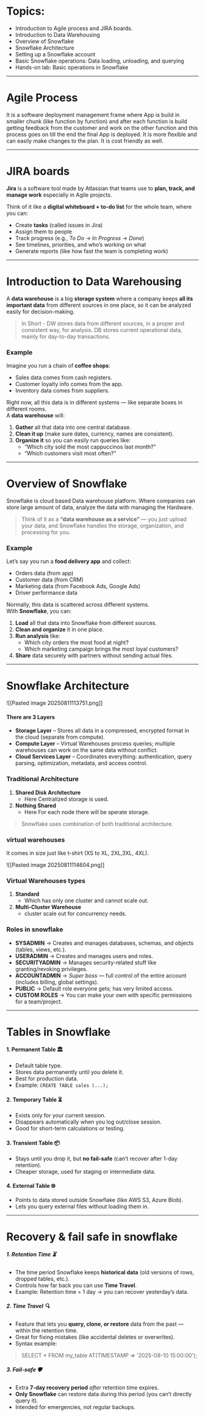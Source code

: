 
# Topics:

- Introduction to Agile process and JIRA boards.
- Introduction to Data Warehousing
- Overview of Snowflake
- Snowflake Architecture
- Setting up a Snowflake account
- Basic Snowflake operations: Data loading, unloading, and querying
- Hands-on lab: Basic operations in Snowflake

---

# Agile Process
It is a software deployment management frame where App is build in smaller chunk (like function by function) and after each function is build getting feedback from the customer and work on the other function and this process goes on till the end the final App is deployed. It is more flexible and can easily make changes to the plan. It is cost friendly as well.

---
# JIRA boards
**Jira** is a software tool made by Atlassian that teams use to **plan, track, and manage work** especially in Agile projects.

Think of it like a **digital whiteboard + to-do list** for the whole team, where you can:

- Create **tasks** (called issues in Jira)
- Assign them to people
- Track progress (e.g., _To Do → In Progress → Done_)
- See timelines, priorities, and who’s working on what
- Generate reports (like how fast the team is completing work)

---
# Introduction to Data Warehousing
A **data warehouse** is a big **storage system** where a company keeps **all its important data** from different sources in one place, so it can be analyzed easily for decision-making.

>In Short - DW stores data from different sources, in a proper and consistent way, for analysis. DB stores current operational data, mainly for day-to-day transactions.

### **Example**

Imagine you run a chain of **coffee shops**:

- Sales data comes from cash registers.
- Customer loyalty info comes from the app.
- Inventory data comes from suppliers.

Right now, all this data is in different systems — like separate boxes in different rooms.  
A **data warehouse** will:

1. **Gather** all that data into one central database.
2. **Clean it up** (make sure dates, currency, names are consistent).
3. **Organize it** so you can easily run queries like:
    - “Which city sold the most cappuccinos last month?”
    - “Which customers visit most often?”

---
# Overview of Snowflake
Snowflake is cloud based Data warehouse platform. Where companies can store large amount of data, analyze the data with managing the Hardware.

> Think of it as a **“data warehouse as a service”** — you just upload your data, and Snowflake handles the storage, organization, and processing for you.

### **Example**

Let’s say you run a **food delivery app** and collect:

- Orders data (from app)
- Customer data (from CRM)
- Marketing data (from Facebook Ads, Google Ads)
- Driver performance data

Normally, this data is scattered across different systems.  
With **Snowflake**, you can:

1. **Load** all that data into Snowflake from different sources.
2. **Clean and organize** it in one place.
3. **Run analysis** like:
    - Which city orders the most food at night?
    - Which marketing campaign brings the most loyal customers?
4. **Share** data securely with partners without sending actual files.

---
# Snowflake Architecture

![[Pasted image 20250811113751.png]]

#### **There are 3 Layers**
- **Storage Layer** – Stores all data in a compressed, encrypted format in the cloud (separate from compute).
- **Compute Layer** – Virtual Warehouses process queries; multiple warehouses can work on the same data without conflict.
- **Cloud Services Layer** – Coordinates everything: authentication, query parsing, optimization, metadata, and access control.
### **Traditional Architecture**
1. **Shared Disk Architecture**
	- Here Centralized storage is used.
2. **Nothing Shared**
	- Here For each node there will be sperate storage.

> Snowflake uses combination of both traditional architecture.
### **virtual warehouses**
It comes in size just like t-shirt (XS to XL, 2XL,3XL, 4XL).

![[Pasted image 20250811114604.png]]

### **Virtual Warehouses types**

1. **Standard**
	- Which has only one cluster and cannot scale out.
2. **Multi-Cluster Warehouse**
	- cluster scale out for concurrency needs.
### **Roles in snowflake**
- **SYSADMIN** → Creates and manages databases, schemas, and objects (tables, views, etc.).
- **USERADMIN** → Creates and manages users and roles.
- **SECURITYADMIN** → Manages security-related stuff like granting/revoking privileges.
- **ACCOUNTADMIN** → _Super boss_ — full control of the entire account (includes billing, global settings).
- **PUBLIC** → Default role everyone gets; has very limited access.
- **CUSTOM ROLES** → You can make your own with specific permissions for a team/project.

---
# Tables in Snowflake
#### **1. Permanent Table** 🏛
- Default table type.
- Stores data permanently until you delete it.
- Best for production data.
- Example: `CREATE TABLE sales (...);`
#### **2. Temporary Table** ⏳
- Exists only for your current session.
- Disappears automatically when you log out/close session.
- Good for short-term calculations or testing.
#### **3. Transient Table** 📦
  - Stays until you drop it, but **no fail-safe** (can’t recover after 1-day retention).
  - Cheaper storage, used for staging or intermediate data.
#### **4. External Table** 🌐
- Points to data stored outside Snowflake (like AWS S3, Azure Blob).
- Lets you query external files without loading them in.

---
# Recovery & fail safe in snowflake
#####  **1. Retention Time** ⏳
- The time period Snowflake keeps **historical data** (old versions of rows, dropped tables, etc.).
- Controls how far back you can use **Time Travel**.
- Example: Retention time = 1 day → you can recover yesterday’s data.
##### **2. Time Travel** 🔍
- Feature that lets you **query, clone, or restore** data from the past — within the retention time.
- Great for fixing mistakes (like accidental deletes or overwrites).
- Syntax example:

>SELECT * FROM my_table AT(TIMESTAMP => '2025-08-10 15:00:00');

##### **3. Fail-safe** 🛡
- Extra **7-day recovery period** _after_ retention time expires.
- **Only Snowflake** can restore data during this period (you can’t directly query it).
- Intended for emergencies, not regular backups.